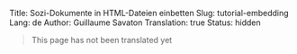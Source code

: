 Title: Sozi-Dokumente in HTML-Dateien einbetten
Slug: tutorial-embedding
Lang: de
Author: Guillaume Savaton
Translation: true
Status: hidden

> This page has not been translated yet
